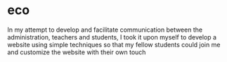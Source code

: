 # eco
In my attempt to develop and facilitate communication between the administration, teachers and students, I took it upon myself to develop a website using simple techniques so that my fellow students could join me and customize the website with their own touch

